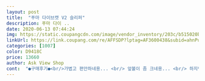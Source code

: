 ```yaml
---
layout: post 
title:  "푸마 다이브캣 V2 슬리퍼" 
description: 푸마 다이 ..
date: 2020-06-13 07:44:24 
img: https://static.coupangcdn.com/image/vendor_inventory/203c/b515020b978349d151b0516561dd192d022c53386f8bd3a2462555be97f3.jpg 
linkUrl: https://link.coupang.com/re/AFFSDP?lptag=AF3600438&subid=ahnPublicAsk&pageKey=190702080&itemId=581182881&vendorItemId=4504170155&traceid=V0-113-f7d097d92d61e3ab 
categories: [1007] 
color: D9418C 
price: 13660 
author: Ask View Shop 
cont:  "●구매후기●<br/>가볍고 편안하네용... <br/> 앞볼이 좀 크네용... <br/> 하지만 괜찮아용 편해용... <br/>신랑껏두 같이주문했는데.<br/>.<br/>제꺼먼저 왔네용 많이 파세용<br/>발바닥이 폭신해서 편하고 좋아요  저는 발사이즈가235인데 내 사이즈보다 한치수 작게 시키는게 맞을것 같아요 240을 시켰더니 커서그런가 자꾸 발에 걸려 넘어지려고 하네요ㅋ<br/>배송도 빠르고 좋아요^^<br/>아들이 신을거예요깔끔하고 잘맞아요<br/>아들이 좋아하네요<br/>" 
---
```

